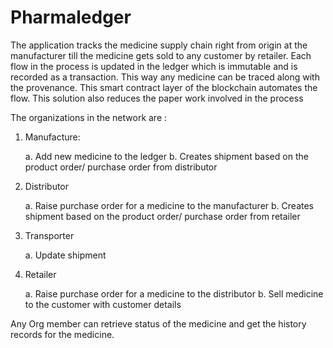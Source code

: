 # Pharmaledger

The application tracks the medicine supply chain right from origin at the manufacturer till the medicine gets sold to any
customer by retailer. Each flow in the process is updated in the ledger which is immutable and is recorded as a transaction.
This way any medicine can be traced along with the provenance. This smart contract layer of the  blockchain automates the flow.
This solution also reduces the paper work involved in the process

The organizations in the network are :

1. Manufacture: 

    a. Add new medicine to the ledger
    b. Creates shipment based on the product order/ purchase order from distributor

2.  Distributor

    a. Raise purchase order for a medicine to the manufacturer
    b. Creates shipment based on the product order/ purchase order from retailer
    
3. Transporter

    a. Update shipment 
    
4. Retailer

    a. Raise purchase order for a medicine to the distributor
    b. Sell medicine to the customer with customer details
    
Any Org member can retrieve status of the medicine and get the history records for the medicine.

